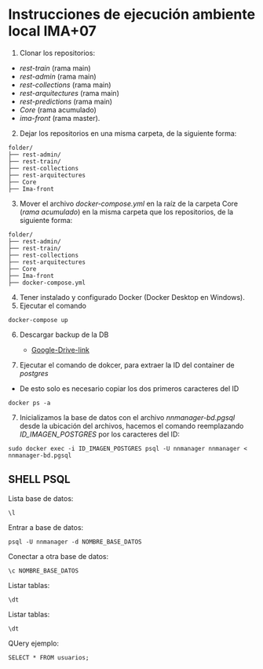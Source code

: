 # Instrucciones de ejecución ambiente local IMA+07

1. Clonar los repositorios:

-   _rest-train_ (rama main)
-   _rest-admin_ (rama main)
-   _rest-collections_ (rama main)
-   _rest-arquitectures_ (rama main)
-   _rest-predictions_ (rama main)
-   _Core_ (rama acumulado)
-   _ima-front_ (rama master).

2. Dejar los repositorios en una misma carpeta, de la siguiente forma:

```
folder/
├── rest-admin/
├── rest-train/
├── rest-collections
├── rest-arquitectures
├── Core
├── Ima-front
```

3. Mover el archivo _docker-compose.yml_ en la raíz de la carpeta Core (_rama acumulado_) en la misma carpeta que los repositorios, de la siguiente forma:

```
folder/
├── rest-admin/
├── rest-train/
├── rest-collections
├── rest-arquitectures
├── Core
├── Ima-front
├── docker-compose.yml
```

4. Tener instalado y configurado Docker (Docker Desktop en Windows).
5. Ejecutar el comando

```
docker-compose up
```

6. Descargar backup de la DB

    - [Google-Drive-link](https://drive.google.com/drive/folders/1Akn5rsF60Y_ZtA2dypwyD3464ncfqMbY?usp=sharing)

7. Ejecutar el comando de dokcer, para extraer la ID del container de _postgres_
  - De esto solo es necesario copiar los dos primeros caracteres del ID 
 

```
docker ps -a
```

7. Inicializamos la base de datos con el archivo _nnmanager-bd.pgsql_ desde la ubicación del archivos, hacemos el comando reemplazando _ID_IMAGEN_POSTGRES_ por los caracteres del ID:

```
sudo docker exec -i ID_IMAGEN_POSTGRES psql -U nnmanager nnmanager < nnmanager-bd.pgsql
```

## SHELL PSQL

Lista base de datos:

```
\l
```

Entrar a base de datos:

```
psql -U nnmanager -d NOMBRE_BASE_DATOS
```

Conectar a otra base de datos:

```
\c NOMBRE_BASE_DATOS
```

Listar tablas:

```
\dt
```

Listar tablas:

```
\dt
```

QUery ejemplo:
```
SELECT * FROM usuarios;
```
